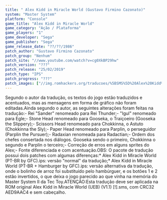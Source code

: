 ```yaml
---
title: " Alex Kidd in Miracle World (Gustavo Firmino Cazonato)"
system: "Master System"
platform: "Console"
game_title: "Alex Kidd in Miracle World"
game_category: "Ação / Plataforma"
game_players: "1"
game_developer: "Sega"
game_publisher: "Sega"
game_release_date: "??/??/1986"
patch_author: "Gustavo Firmino Cazonato"
patch_group: "Nenhum"
patch_site: "//www.youtube.com/watch?v=cg0XkBP29hw"
patch_version: "???"
patch_release: "25/02/2019"
patch_type: "IPS"
patch_progress: "???"
patch_images: ["//img.romhackers.org/traducoes/%5BSMS%5D%20Alex%20Kidd%20in%20Miracle%20World%20-%20GFC%20-%201.png","//img.romhackers.org/traducoes/%5BSMS%5D%20Alex%20Kidd%20in%20Miracle%20World%20-%20GFC%20-%202.png","//img.romhackers.org/traducoes/%5BSMS%5D%20Alex%20Kidd%20in%20Miracle%20World%20-%20GFC%20-%203.png"]
---
```

Segundo o autor da tradução, os textos do jogo estão traduzidos e acentuados, mas as mensagens em forma de gráfico não foram editadas.Ainda segundo o autor, as seguintes alterações foram feitas na tradução:- Rei "Sander" renomeado para Rei Thunder;- "Igul" renomeado para Egle;- Stone Head renomeado para Gooseka, o Traiçoeiro (Gooseka the Slippery);- Scissors Head renomeado para Chokkinna, o Astuto (Chokkinna the Sly);- Paper Head renomeado para Parplin, o perseguidor (Parplin the Pursuer);- Radaxian renomeada para Radactian;- Ordem dos chefes consertada nos diálogos. Gooseka sendo o primeiro, Chokkinna o segundo e Parplin o terceiro;- Correção de erros em alguns sprites do Alex;- Fonte diferenciada e com acentuação.OBS: O pacote de tradução possui dois patches com algumas diferenças:* Alex Kidd in Miracle World (PT-BR by GFC).ips: versão "normal" da tradução;* Alex Kidd in Miracle World (PT-BR + Hamburger by GFC).ips: versão alternativa da tradução, onde o bolinho de arroz foi substituído pelo hambúrguer, e os botões 1 e 2 estão invertidos, o que deixa o jogo parecido ao que vinha na memória do Master System II da Tec Toy.ATENÇÃO:Esta tradução deve ser aplicada na ROM original Alex Kidd in Miracle World (UEB) (V1.1) [!].sms, com CRC32 AED9AAC4 e sem cabeçalho.